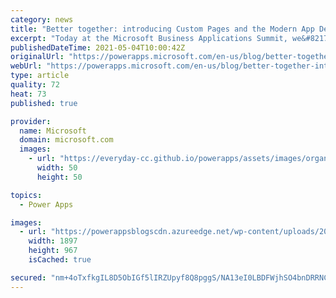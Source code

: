 ```yaml
---
category: news
title: "Better together: introducing Custom Pages and the Modern App Designer"
excerpt: "Today at the Microsoft Business Applications Summit, we&#8217;re showing off a big step forward for the unification of the platform. Bring the full flexibility of the Power Apps canvas &#8211; from unlimited UX control to hundreds of data sources &#8211; directly into model-driven applications as a custom"
publishedDateTime: 2021-05-04T10:00:42Z
originalUrl: "https://powerapps.microsoft.com/en-us/blog/better-together-introducing-custom-pages-and-the-modern-app-designer/"
webUrl: "https://powerapps.microsoft.com/en-us/blog/better-together-introducing-custom-pages-and-the-modern-app-designer/"
type: article
quality: 72
heat: 73
published: true

provider:
  name: Microsoft
  domain: microsoft.com
  images:
    - url: "https://everyday-cc.github.io/powerapps/assets/images/organizations/microsoft.com-50x50.jpg"
      width: 50
      height: 50

topics:
  - Power Apps

images:
  - url: "https://powerappsblogscdn.azureedge.net/wp-content/uploads/2021/05/2021-05-04_10h27_54.png"
    width: 1897
    height: 967
    isCached: true

secured: "nm+4oTxfkgIL8D5ObIGf5lIRZUpyf8Q8pggS/NA13eI0LBDFWjhSO4bnDRRNCiDxbjBny/0bMxA8XNEG9lKmkVF0ramDCrnhwlzp17Ygc+o0rs/7r+v/qPjCSmyFUp8ds/nJGTeRD8AGCheP8dL+l7XeQImBqsn4Sb86T4hUQgXJu+HFbW8CqllReDQhQlqWTrn35ta8aU2geI5YJMWo0q8hhbElGShk36WHqA4/g1YqZuCRsnmEzJmWxorN8NvEejzsAMXUIKkyPxXSvnuukavPq70DkIkxYawU/QIEdHD9kFSRbyJVKqDnaRj5AZLj6UuwiCsgqotYcQO24pMGugGecwzrh28VBW0fDNZHJA4=;oEJr7vDci1oilYWYgRO0Sw=="
---
```


